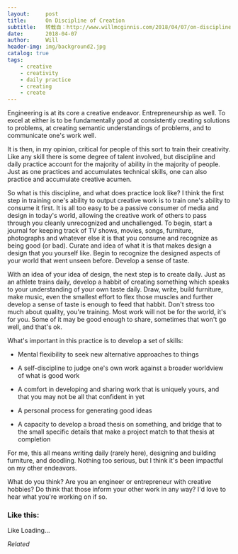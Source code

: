 ```yaml
---
layout:     post
title:      On Discipline of Creation
subtitle:   转载自：http://www.willmcginnis.com/2018/04/07/on-discipline-of-creation/
date:       2018-04-07
author:     Will
header-img: img/background2.jpg
catalog: true
tags:
    - creative
    - creativity
    - daily practice
    - creating
    - create
---
```


Engineering is at its core a creative endeavor. Entrepreneurship as well. To excel at either is to be fundamentally good at consistently creating solutions to problems, at creating semantic understandings of problems, and to communicate one's work well.

It is then, in my opinion, critical for people of this sort to train their creativity. Like any skill there is some degree of talent involved, but discipline and daily practice account for the majority of ability in the majority of people. Just as one practices and accumulates technical skills, one can also practice and accumulate creative acumen.

So what is this discipline, and what does practice look like? I think the first step in training one's ability to output creative work is to train one's ability to consume it first. It is all too easy to be a passive consumer of media and design in today's world, allowing the creative work of others to pass through you cleanly unrecognized and unchallenged. To begin, start a journal for keeping track of TV shows, movies, songs, furniture, photographs and whatever else it is that you consume and recognize as being good (or bad). Curate and idea of what it is that makes design a design that you yourself like. Begin to recognize the designed aspects of your world that went unseen before. Develop a sense of taste.

With an idea of your idea of design, the next step is to create daily. Just as an athlete trains daily, develop a habbit of creating something which speaks to your understanding of your own taste daily. Draw, write, build furniture, make music, even the smallest effort to flex those muscles and further develop a sense of taste is enough to feed that habbit. Don't stress too much about quality, you're training. Most work will not be for the world, it's for you. Some of it may be good enough to share, sometimes that won't go well, and that's ok.

What's important in this practice is to develop a set of skills:

- Mental flexibility to seek new alternative approaches to things

- A self-discipline to judge one's own work against a broader worldview of what is good work

- A comfort in developing and sharing work that is uniquely yours, and that you may not be all that confident in yet

- A personal process for generating good ideas

- A capacity to develop a broad thesis on something, and bridge that to the small specific details that make a project match to that thesis at completion


For me, this all means writing daily (rarely here), designing and building furniture, and doodling. Nothing too serious, but I think it's been impactful on my other endeavors.

What do you think? Are you an engineer or entrepreneur with creative hobbies? Do think that those inform your other work in any way? I'd love to hear what you're working on if so.

### Like this:

Like Loading...


*Related*

